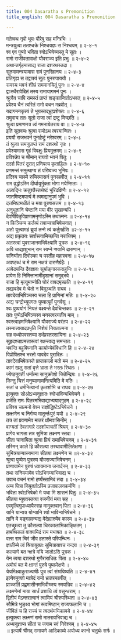 ```yaml
---
title: 004 Dasaratha s Premonition
title_english: 004 Dasaratha s Premonition

---
```


<div class="audioEmbed"  caption="श्रीराम-हरिसीताराममूर्ति-घनपाठिभ्यां वचनम्" src="https://archive.org/download/Ramayana-recitation-Sriram-harisItArAmamUrti-Ghanapaati-v2/Kanda_2/Kanda_2_AYK-004-Ramaya_Dasharatha_Syopadeshaha.mp3"></div>

गतेष्वथ नृपो भूयः पौरेषु सह मन्त्रिभिः ।  
मन्त्रयुत्वा ततश्चक्रे निश्चयज्ञः स निश्चयम् ॥ २-४-१  
श्व एव पुष्यो भविता श्वोऽभिषेच्यस्तु मे सुतः ।  
रामो राजीवताम्राक्षो यौवराज्य इति प्रभुः ॥ २-४-२  
अथान्तर्गृहमासाद्य राजा दशरथस्तदा ।  
सूतमामन्त्रयामास रामं पुनरिहानय ॥ २-४-३  
प्रतिगृह्य स तद्वाक्यं सूतः पुनरुपाययौ ।  
रामस्य भवनं शीघ्रं राममानयितुं पुनः ॥ २-४-४  
द्वाःस्थैरावेदितं तस्य रामायागमनं पुनः ।  
श्रुत्वैव चापि रामस्तं प्राप्तं शङ्कान्वितोऽभवत् ॥ २-४-५  
प्रवेश्य चैनं त्वरितं रामो वचन मब्रवीत् ।  
यदागमनकृत्यं ते भूयस्तद्भ्रुह्यशेषतः ॥ २-४-६  
तमुवाच ततः सूतो राजा त्वां द्रष्टु मिच्छति ।  
श्रुत्वा प्रमाणमत्र त्वं गमनायेतराय वा ॥ २-४-७  
इति सूतवचः श्रुत्वा रामोऽथ त्वरयान्वितः ।  
प्रययौ राजभवनं पुनर्द्रष्टुं नरेश्वरम् ॥ २-४-८  
तं श्रुत्वा समनुप्राप्तं रामं दशरथो नृपः ।  
प्रवेश्यामास गृहं विवक्षुः प्रियमुत्तमम् ॥ २-४-९  
प्रविश्न्नेप च श्रीमान् राघवो भवनं पितुः ।  
ददर्श पितरं दूरात् प्रणिपत्य कृताञ्ज्लिः ॥ २-४-१०  
प्रणमन्तं समुत्थाप्य तं परिष्वज्य भूमिपः ।  
प्रदिश्य चास्मै रुचिरमासनं पुनरब्रवीत् ॥ २-४-११  
राम वृद्धोऽस्मि दीर्घायुर्भुक्ता भोगा मयेप्सिताः ।  
अन्न्वद्भिः क्रतुश्तैस्तथेष्टं भूरिदक्षिणैः ॥ २-४-१२  
जातमिष्टमपत्यं मे त्वमद्यानुपमं भुवि ।  
दत्तमिष्टमधीतं च मया पुरुषसत्तम ॥ २-४-१३  
अनुभूतानि चेष्टानि मया वीर सुखान्यपि ।  
देवर्षिपितृविप्राणामनृणोऽस्मि तथात्मनः ॥ २-४-१४  
न किञ्चिन्म कर्तव्यं तवान्यत्राभिषेचनात् ।  
अतो युत्त्वामहं ब्रूयां तन्मे त्वं कर्तुमर्हसि ॥२-४-१५  
अद्य प्रकृतयः सर्वास्त्वामिच्छन्ति नराधिपम् ।  
अतस्त्वां युवराजानमभिषेक्ष्यामि पुत्रक ॥ २-४-१६  
अपि चाद्याशुभान् राम स्वप्ने प्श्यामि दारुणान् ।  
सनिर्घाता दिवोल्का च परतीह महास्वना ॥ २-४-१७  
अवष्टब्धं च मे राम नक्षत्रं दारुणैर्ग्रहैः ।  
आवेदयन्ति दैवज्ञावः सूर्याङ्गारकराहुभिः ॥ २-४-१८  
प्रायेण हि निमित्तानामीदृशानां समुद्भवे ।  
राजा हि मृत्युमाप्नोति घोरं वापदमृच्छति ॥ २-४-१९  
तद्यावदेव मे चेतो न विमुञ्चति राघव ।  
तावदेवाभिषिञ्चस्व चला हि प्राणिनां मतिः ॥ २-४-२०  
अद्य चन्द्रोभ्युपगतः पुष्यात्पूर्वं पुनर्वसू ।  
श्वः पुष्ययोगं नियतं वक्ष्यन्ते दैवचिन्तकाः ॥ २-४-२१  
ततः पुष्येऽभिषिञ्चस्व मनस्त्वरयतीव माम् ।  
श्वस्त्वाहमभिषेक्ष्यामि यौवराज्ये परंतप ॥ २-४-२२  
तस्मात्त्वयादप्रभृति निशेयं नियतात्मना ।  
सह वध्वोपवस्तव्या दर्भप्रस्तरशायिना ॥ २-४-२३  
सुहृदश्चाप्रमत्तास्त्वां रक्षन्त्वद्य समन्ततः ।  
भवन्ति बहुविघ्नानि कार्याण्येवंविधानि हि ॥ २-४-२४  
विप्रोषितश्च भरतो यावदेव पुरादितः ।  
तावदेवाभिषेकस्ते प्राप्तकालो मतो मम ॥ २-४-२५  
कामं खलु सतां वृत्ते भ्राता ते भरतः स्थितः ।  
ज्येष्ठनुवर्ती धर्मात्मा सानुक्रोशो जितेन्द्रियः ॥ २-४-२६  
किन्तु चित्तं मनुष्याणामनित्यमिति मे मतिः ।  
सतां च धर्मनित्यानां कृतशोभि च राघव ॥ २-४-२७  
इत्युक्तः सोओऽभ्यनुज्ञातः श्वोभाविन्यभिषेचने ।  
व्रजेति रामः पितरमभिवाद्याभ्ययाद्गृहम् ॥ २-४-२८  
प्रविश्य चात्मनो वेश्म राज्ञोद्धिष्टेऽभिषेचने ।  
तत्क्षणेन च निर्गम्य मातुर्न्तःपुरं ययौ ॥ २-४-२९  
तत्र तां प्रवणामेव मातरं क्षौमवासिनीम् ।  
वाग्यतां देवतागारे ददर्शायाचतीं श्रियम् ॥ २-४-३०  
प्रागेव चागता तत्र सुमित्रा लक्ष्मण स्तदा ।  
सीता चानायिता श्रुत्वा प्रियं रामाभिषेचनम् ॥ २-४-३१  
तस्मिन् काले हि कौसल्या तस्थावामीलितेक्षणा ।  
सुमित्रयान्वास्यमाना सीतया लक्ष्मणेन च ॥२-४-३२  
श्रुत्वा पुष्येण पुत्रस्य यौवराज्याभिषेचनम् ।  
प्राणायामेन पुरुषं ध्यायमाना जनार्दनम् ॥ २-४-३३  
तथा सनियमामेव सोऽभिगम्याभिवाद्य च ।  
उवाच वचनं रामो हर्ष्यंस्तामिदं तदा ॥ २-४-३४  
अम्ब पित्रा नियुक्तोऽस्मि प्रजापालनकर्मणि ।  
भविता श्वोऽभिषेको मे यथा मि शासनं पितुः ॥ २-४-३५  
सीतया प्युपवस्तव्या रजनीयं मया सह ।  
एवमृत्विगुपाध्यायैस्सह मामुक्तवान् पिता ॥ २-४-३६  
यानि यान्यत्र योग्यानि श्वो भाविन्यभिषेचने ।  
तानि मे मङ्गळान्यद्य वैदेह्याश्चैव कारय ॥ २-४-३७  
एतच्छ्रुत्वा तु कौसल्या चिरकालाभिकाङ्क्षितम् ।  
हर्ष्बाष्पकलं वाक्यमिदं राम मभाषत ॥ २-४-३८  
वत्स राम चिरं जीव हतास्ते परिपन्थिनः ।  
ज्ञातीन्मे त्वं श्रियायुक्तः सुमित्रायाश्च नन्दय ॥ २-४-३९  
कल्याणे बत न्क्षत्रे मयि जातोऽसि पुत्रक ।  
येन त्वया दशरथो गुणैराराधितः पिता ॥ २-४-४०  
अमोघं बत मे क्षान्तं पुरुषे पुष्करेक्षणे ।  
येयमिक्ष्वाकुराज्यश्रीः पुत्र त्वां संश्रयिष्यति ॥ २-४-४१  
इत्येवमुक्तो मात्रेदं रामो भ्रातरमब्रवीत् ।  
प्राञ्जलिं प्रह्वमासीनमभिवीख्स्य स्मयन्निव ॥ २-४-४२  
लक्ष्मणेमां माया सार्धं प्रशाधि त्वं वसुन्धराम् ।  
द्वितीयं मेऽन्तरात्मानं त्वामियं श्रीरुपस्थिता ॥ २-४-४३  
सौमित्रे भुङ्क्ष्व भोगां स्त्वमिष्टान् राज्यफलानि च ।  
जीवितं च हि राज्यं च त्वदर्थमभिकामये ॥ २-४-४४  
इत्युक्त्वा लक्ष्मणं रामो मातरावभिवाद्य च ।  
अभ्यनुज्ञाप्य सीतां च जगाम स्वं निवेश्नम् ॥ २-४-४५  
॥ इत्यार्षे श्रीमद् रामायणे आदिकाव्ये अयोध्य कान्दे चतुर्थः सर्गः ॥